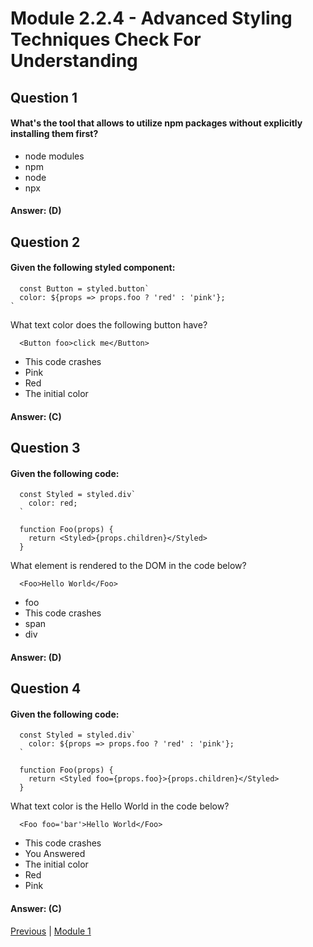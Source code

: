 # Module 2.2.4 - Advanced Styling Techniques Check For Understanding

## Question 1

####  What's the tool that allows to utilize npm packages without explicitly installing them first?

-   node modules 
-   npm 
-   node 
-   npx 

#### Answer:   (D) 

## Question 2

####  Given the following styled component:
```
  const Button = styled.button`
  color: ${props => props.foo ? 'red' : 'pink'};
`
```
What text color does the following button have?
```
  <Button foo>click me</Button>
```

-   This code crashes 
-   Pink 
-   Red 
-   The initial color 

#### Answer:   (C) 

## Question 3

####  Given the following code:
```
  const Styled = styled.div`
    color: red;
  `

  function Foo(props) {
    return <Styled>{props.children}</Styled>
  }
```
What element is rendered to the DOM in the code below?
```
  <Foo>Hello World</Foo>
```

-   foo 
-   This code crashes 
-   span 
-   div 

#### Answer:   (D) 

## Question 4

####  Given the following code:
```
  const Styled = styled.div`
    color: ${props => props.foo ? 'red' : 'pink'};
  `

  function Foo(props) {
    return <Styled foo={props.foo}>{props.children}</Styled>
  }
```
What text color is the Hello World in the code below?
```
  <Foo foo='bar'>Hello World</Foo>
```

-   This code crashes 
-   You Answered
-   The initial color 
-   Red 
-   Pink 

#### Answer:   (C) 









[Previous](./Object_4.md) | [Module 1](../../Module_1-Class-Components/README.md)
